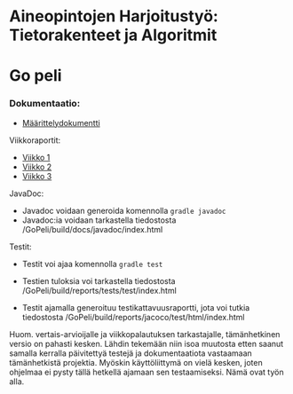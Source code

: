 # Aineopintojen Harjoitustyö: Tietorakenteet ja Algoritmit
# Go peli

### Dokumentaatio:

- [Määrittelydokumentti](dokumentaatio/Maarittelydokumentti.md)

Viikkoraportit:

- [Viikko 1](dokumentaatio/Viikkoraportti1.md)
- [Viikko 2](dokumentaatio/Viikkoraportti2.md)
- [Viikko 3](dokumentaatio/Viikkoraportti3.md)

JavaDoc:

- Javadoc voidaan generoida komennolla `gradle javadoc`
- Javadoc:ia voidaan tarkastella tiedostosta /GoPeli/build/docs/javadoc/index.html

Testit:

- Testit voi ajaa komennolla `gradle test`
- Testien tuloksia voi tarkastella tiedostosta /GoPeli/build/reports/tests/test/index.html

- Testit ajamalla generoituu testikattavuusraportti, jota voi tutkia tiedostosta /GoPeli/build/reports/jacoco/test/html/index.html

Huom. vertais-arvioijalle ja viikkopalautuksen tarkastajalle, tämänhetkinen versio on pahasti kesken. Lähdin tekemään niin isoa muutosta
etten saanut samalla kerralla päivitettyä testejä ja dokumentaatiota vastaamaan tämänhetkistä projektia. Myöskin käyttöliittymä on
vielä kesken, joten ohjelmaa ei pysty tällä hetkellä ajamaan sen testaamiseksi. Nämä ovat työn alla.